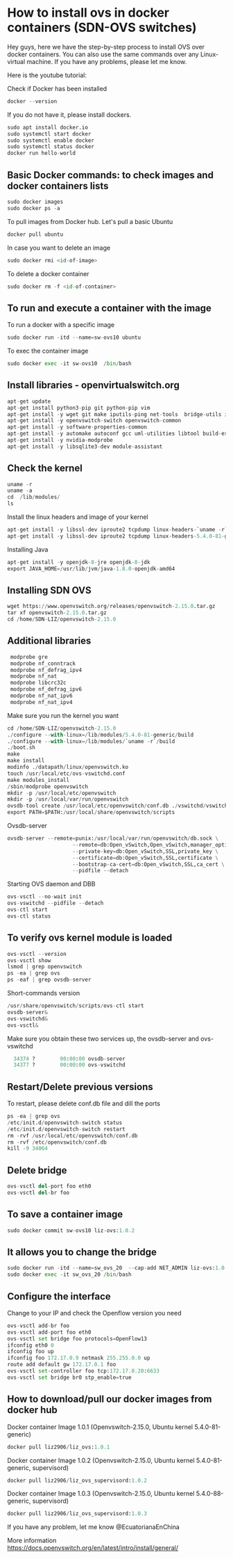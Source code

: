 # How to install ovs in docker containers (SDN-OVS switches)


Hey guys, here we have the step-by-step process to install OVS over docker containers. You can also use the same commands over any Linux-virtual machine. 
If you have any problems, please let me know.

Here is the youtube tutorial: 

Check if Docker has been installed 
``` python
docker --version
```
If you do not have it, please install dockers. 
``` python
sudo apt install docker.io 
sudo systemctl start docker
sudo systemctl enable docker
sudo systemctl status docker
docker run hello-world
```

## Basic Docker commands: to check images and docker containers lists
``` python
sudo docker images 
sudo docker ps -a
```

To pull images from Docker hub. Let's pull a basic Ubuntu
``` python
docker pull ubuntu
```

In case you want to delete an image 
``` python
sudo docker rmi <id-of-image>
```
To delete a docker container
``` python
sudo docker rm -f <id-of-container>	
```

## To run and execute a container with the image
To run a docker with a specific image
``` python
sudo docker run -itd --name=sw-ovs10 ubuntu
```

To exec the container image 
``` python
sudo docker exec -it sw-ovs10  /bin/bash
```
## Install libraries - openvirtualswitch.org

``` python
apt-get update
apt-get install python3-pip git python-pip vim 
apt-get install -y wget git make iputils-ping net-tools  bridge-utils ifupdown
apt-get install -y openvswitch-switch openvswitch-common
apt-get install -y software-properties-common
apt-get install -y automake autoconf gcc uml-utilities libtool build-essential pkg-config 
apt-get install -y nvidia-modprobe
apt-get install -y libsqlite3-dev module-assistant 
```
## Check the kernel 
``` python
uname -r
uname -a
cd  /lib/modules/
ls 
```

Install the linux headers and image of your kernel 
``` python
apt-get install -y libssl-dev iproute2 tcpdump linux-headers-`uname -r`  linux-image-`uname -r` uml-utilities libelf-dev
apt-get install -y libssl-dev iproute2 tcpdump linux-headers-5.4.0-81-generic linux-image-5.4.0-81-generic uml-utilities libelf-dev 
```

Installing Java
``` python
apt-get install -y openjdk-8-jre openjdk-8-jdk
export JAVA_HOME=/usr/lib/jvm/java-1.8.0-openjdk-amd64
```

## Installing SDN OVS 
``` python
wget https://www.openvswitch.org/releases/openvswitch-2.15.0.tar.gz
tar xf openvswitch-2.15.0.tar.gz
cd /home/SDN-LIZ/openvswitch-2.15.0
```

## Additional libraries 
``` python
 modprobe gre
 modprobe nf_conntrack
 modprobe nf_defrag_ipv4
 modprobe nf_nat
 modprobe libcrc32c
 modprobe nf_defrag_ipv6
 modprobe nf_nat_ipv6
 modprobe nf_nat_ipv4 
 ```
 Make sure you run the kernel you want
``` python
cd /home/SDN-LIZ/openvswitch-2.15.0
./configure --with-linux=/lib/modules/5.4.0-81-generic/build 
./configure --with-linux=/lib/modules/`uname -r`/build 
./boot.sh
make
make install
modinfo ./datapath/linux/openvswitch.ko
touch /usr/local/etc/ovs-vswitchd.conf
make modules_install
/sbin/modprobe openvswitch
mkdir -p /usr/local/etc/openvswitch
mkdir -p /usr/local/var/run/openvswitch
ovsdb-tool create /usr/local/etc/openvswitch/conf.db ./vswitchd/vswitch.ovsschema
export PATH=$PATH:/usr/local/share/openvswitch/scripts
```
Ovsdb-server
``` python
ovsdb-server --remote=punix:/usr/local/var/run/openvswitch/db.sock \
                     --remote=db:Open_vSwitch,Open_vSwitch,manager_options \
                     --private-key=db:Open_vSwitch,SSL,private_key \
                     --certificate=db:Open_vSwitch,SSL,certificate \
                     --bootstrap-ca-cert=db:Open_vSwitch,SSL,ca_cert \
                     --pidfile --detach
```
Starting OVS daemon and DBB
``` python
ovs-vsctl --no-wait init  
ovs-vswitchd --pidfile --detach 
ovs-ctl start
ovs-ctl status
```
## To verify ovs kernel module is loaded
``` python
ovs-vsctl --version
ovs-vsctl show
lsmod | grep openvswitch 
ps -ea | grep ovs
ps -eaf | grep ovsdb-server
```
Short-commands version
``` python
/usr/share/openvswitch/scripts/ovs-ctl start
ovsdb-server& 
ovs-vswitchd& 
ovs-vsctl&

```
Make sure you obtain these two services up, the ovsdb-server and ovs-vswitchd
``` python
  34374 ?        00:00:00 ovsdb-server
  34377 ?        00:00:00 ovs-vswitchd
```

## Restart/Delete previous versions
To restart, please delete conf.db file and dill the ports 
 ``` python
ps -ea | grep ovs
/etc/init.d/openvswitch-switch status
/etc/init.d/openvswitch-switch restart
rm -rvf /usr/local/etc/openvswitch/conf.db
rm -rvf /etc/openvswitch/conf.db
kill -9 34064
```

## Delete bridge 
``` python
ovs-vsctl del-port foo eth0
ovs-vsctl del-br foo
```
## To save a container image
``` python
sudo docker commit sw-ovs10 liz-ovs:1.0.2
```

## It allows you to change the bridge
``` python
sudo docker run -itd --name=sw_ovs_20  --cap-add NET_ADMIN liz-ovs:1.0.2
sudo docker exec -it sw_ovs_20 /bin/bash
```

## Configure the interface
Change to your IP and check the Openflow version you need

``` python
ovs-vsctl add-br foo
ovs-vsctl add-port foo eth0
ovs-vsctl set bridge foo protocols=OpenFlow13
ifconfig eth0 0
ifconfig foo up
ifconfig foo 172.17.0.9 netmask 255.255.0.0 up
route add default gw 172.17.0.1 foo
ovs-vsctl set-controller foo tcp:172.17.0.20:6633
ovs-vsctl set bridge br0 stp_enable=true
```

## How to download/pull our docker images from docker hub
Docker container Image 1.0.1 (Openvswitch-2.15.0, Ubuntu kernel 5.4.0-81-generic)
 ``` python
docker pull liz2906/liz_ovs:1.0.1
```
Docker container Image 1.0.2 (Openvswitch-2.15.0, Ubuntu kernel 5.4.0-81-generic, supervisord)
 ``` python
docker pull liz2906/liz_ovs_supervisord:1.0.2
```
Docker container Image 1.0.3 (Openvswitch-2.15.0, Ubuntu kernel 5.4.0-88-generic, supervisord)
 ``` python
docker pull liz2906/liz_ovs_supervisord:1.0.3
```

If you have any problem, let me know @EcuatorianaEnChina
 
More information 
https://docs.openvswitch.org/en/latest/intro/install/general/
 
